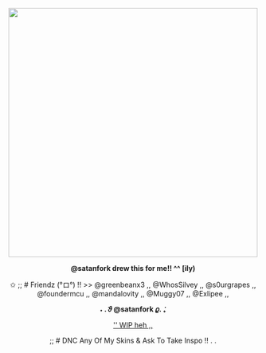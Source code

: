 <p align="center">
<img src="https://github.com/user-attachments/assets/41a536b1-77c8-4a45-b2f9-852fa3eb0e3d""Alien Deep Is Real Guys Trust" width="500"/>
</p>
<p align="center"><strong>@satanfork drew this for me!! ^^ [ily)</strong></p>

<p align="center">✩ ;; # Friendz (°ロ°) !! >> @greenbeanx3 ,, @WhosSilvey ,, @s0urgrapes ,, @foundermcu ,, @mandalovity ,, @Muggy07 ,, @Exlipee ,,</p>
<p align="center"><strong>˖ . ݁𝜗 @satanfork 𝜚. ݁₊</strong></p>

<p align="center">
  <a href="link idk">'' WIP heh ,,</a>
</p>

<p align="center">;; # DNC Any Of My Skins & Ask To Take Inspo !! . .</p>

